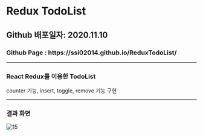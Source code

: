 # Redux TodoList

<h2> Github 배포일자: 2020.11.10 </h2>
<h3> Github Page : https://ssi02014.github.io/ReduxTodoList/ </h3>
<hr />
<h3> React Redux를 이용한 TodoList </h3>
<p> counter 기능, insert, toggle, remove 기능 구현 </p>
<hr />
<h3> 결과 화면 </h3>

![15](https://user-images.githubusercontent.com/64779472/98647736-9a7f1700-2378-11eb-913e-ef5d8dee4ec0.PNG)


